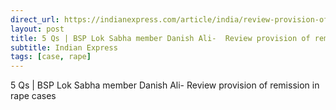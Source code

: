 ```yaml
---
direct_url: https://indianexpress.com/article/india/review-provision-of-remission-in-rape-cases-bsp-lok-sabha-member-danish-ali-8325204/
layout: post
title: 5 Qs | BSP Lok Sabha member Danish Ali-  Review provision of remission in rape cases
subtitle: Indian Express
tags: [case, rape]
---
```


5 Qs | BSP Lok Sabha member Danish Ali-  Review provision of remission in rape cases